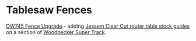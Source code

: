 # Tablesaw Fences

[DW745 Fence Upgrade](https://www.festoolownersgroup.com/other-tools-accessories/upgraded-my-dw745) - adding [Jessem Clear Cut router table stock guides](https://jessem.com/collections/router-table-accessories/products/clear-cut-stock-guides) on a section of [Woodpecker Super Track](https://www.woodpeck.com/woodpeckers-super-track.html).
